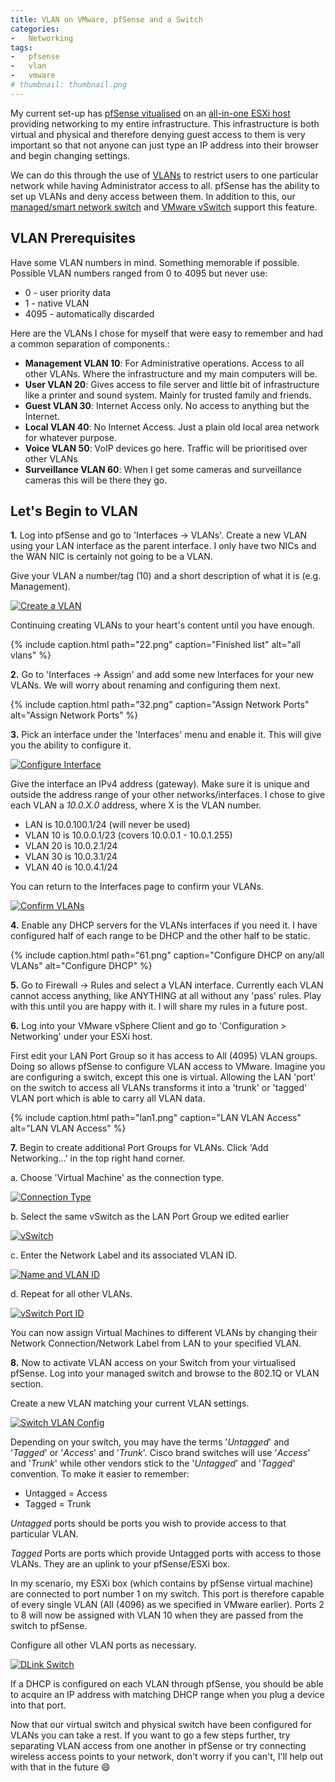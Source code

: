 ```yaml
---
title: VLAN on VMware, pfSense and a Switch
categories:
-   Networking
tags:
-   pfsense
-   vlan
-   vmware
# thumbnail: thumbnail.png
---
```


My current set-up has [pfSense vitualised](https://www.pfsense.org/) on an [all-in-one ESXi host](/all-in-one-esxi-server/) providing networking to my entire infrastructure. This infrastructure is both virtual and physical and therefore denying guest access to them is very important so that not anyone can just type an IP address into their browser and begin changing settings.

We can do this through the use of [VLANs](http://en.wikipedia.org/wiki/Virtual_LAN) to restrict users to one particular network while having Administrator access to all. pfSense has the ability to set up VLANs and deny access between them. In addition to this, our [managed/smart network switch](http://www.dlink.com.au/business-solutions/16-port-gigabit-easysmart-switch) and [VMware vSwitch](http://www.vmware.com/products/vsphere/features/distributed-switch) support this feature.

<!-- more -->

## VLAN Prerequisites

Have some VLAN numbers in mind. Something memorable if possible. Possible VLAN numbers ranged from 0 to 4095 but never use:

*   0 - user priority data
*   1 - native VLAN
*   4095 - automatically discarded

Here are the VLANs I chose for myself that were easy to remember and had a common separation of components.:

*   **Management VLAN 10**: For Administrative operations. Access to all other VLANs. Where the infrastructure and my main computers will be.
*   **User VLAN 20**: Gives access to file server and little bit of infrastructure like a printer and sound system. Mainly for trusted family and friends.
*   **Guest VLAN 30**: Internet Access only. No access to anything but the Internet.
*   **Local VLAN 40**: No Internet Access. Just a plain old local area network for whatever purpose.
*   **Voice VLAN 50**: VoIP devices go here. Traffic will be prioritised over other VLANs
*   **Surveillance VLAN 60**: When I get some cameras and surveillance cameras this will be there they go.

## Let's Begin to VLAN

**1.** Log into pfSense and go to 'Interfaces -> VLANs'.
Create a new VLAN using your LAN interface as the parent interface. I only have two NICs and the WAN NIC is certainly not going to be a VLAN.

Give your VLAN a number/tag (10) and a short description of what it is (e.g. Management).

[![Create a VLAN]({{page.images}}12.png)]({{page.images}}12.png)

Continuing creating VLANs to your heart's content until you have enough.

{% include caption.html path="22.png" caption="Finished list" alt="all vlans" %}

**2.** Go to 'Interfaces -> Assign' and add some new Interfaces for your new VLANs. We will worry about renaming and configuring them next.

{% include caption.html path="32.png" caption="Assign Network Ports" alt="Assign Network Ports" %}

**3.** Pick an interface under the 'Interfaces' menu and enable it. This will give you the ability to configure it.

[![Configure Interface]({{page.images}}42.png)]({{page.images}}42.png)

Give the interface an IPv4 address (gateway). Make sure it is unique and outside the address range of your other networks/interfaces. I chose to give each VLAN a _10.0.X.0_ address, where X is the VLAN number.

*   LAN is 10.0.100.1/24 (will never be used)
*   VLAN 10 is 10.0.0.1/23 (covers 10.0.0.1 - 10.0.1.255)
*   VLAN 20 is 10.0.2.1/24
*   VLAN 30 is 10.0.3.1/24
*   VLAN 40 is 10.0.4.1/24

You can return to the Interfaces page to confirm your VLANs.

[![Confirm VLANs]({{page.images}}51.png)]({{page.images}}51.png)

**4.** Enable any DHCP servers for the VLANs interfaces if you need it. I have configured half of each range to be DHCP and the other half to be static.

{% include caption.html path="61.png" caption="Configure DHCP on any/all VLANs" alt="Configure DHCP" %}

**5.** Go to Firewall -> Rules and select a VLAN interface. Currently each VLAN cannot access anything, like ANYTHING at all without any 'pass' rules. Play with this until you are happy with it. I will share my rules in a future post.

**6.** Log into your VMware vSphere Client and go to 'Configuration > Networking' under your ESXi host.

First edit your LAN Port Group so it has access to All (4095) VLAN groups. Doing so allows pfSense to configure VLAN access to VMware. Imagine you are configuring a switch, except this one is virtual. Allowing the LAN 'port' on the switch to access all VLANs transforms it into a 'trunk' or 'tagged' VLAN port which is able to carry all VLAN data.

{% include caption.html path="lan1.png" caption="LAN VLAN Access" alt="LAN VLAN Access" %}

**7.** Begin to create additional Port Groups for VLANs. Click 'Add Networking...' in the top right hand corner.

a. Choose 'Virtual Machine' as the connection type.

[![Connection Type]({{page.images}}13.png)]({{page.images}}13.png)

b. Select the same vSwitch as the LAN Port Group we edited earlier

[![vSwitch]({{page.images}}23.png)]({{page.images}}23.png)

c. Enter the Network Label and its associated VLAN ID.

[![Name and VLAN ID]({{page.images}}33.png)]({{page.images}}33.png)

d. Repeat for all other VLANs.

[![vSwitch Port ID]({{page.images}}vmware.png)]({{page.images}}vmware.png)

You can now assign Virtual Machines to different VLANs by changing their Network Connection/Network Label from LAN to your specified VLAN.

**8.** Now to activate VLAN access on your Switch from your virtualised pfSense. Log into your managed switch and browse to the 802.1Q or VLAN section.

Create a new VLAN matching your current VLAN settings.

[![Switch VLAN Config]({{page.images}}14.png)]({{page.images}}14.png)

Depending on your switch, you may have the terms '_Untagged_' and '_Tagged_' or '_Access_' and '_Trunk_'. Cisco brand switches will use '_Access_' and '_Trunk_' while other vendors stick to the '_Untagged_' and '_Tagged_' convention. To make it easier to remember:

*   Untagged = Access
*   Tagged = Trunk

_Untagged_ ports should be ports you wish to provide access to that particular VLAN.

_Tagged_ Ports are ports which provide Untagged ports with access to those VLANs. They are an uplink to your pfSense/ESXi box.

In my scenario, my ESXi box (which contains by pfSense virtual machine) are connected to port number 1 on my switch. This port is therefore capable of every single VLAN (All (4096) as we specified in VMware earlier). Ports 2 to 8 will now be assigned with VLAN 10 when they are passed from the switch to pfSense.

Configure all other VLAN ports as necessary.

[![DLink Switch]({{page.images}}10.png)]({{page.images}}10.png)

If a DHCP is configured on each VLAN through pfSense, you should be able to acquire an IP address with matching DHCP range when you plug a device into that port.

Now that our virtual switch and physical switch have been configured for VLANs you can take a rest. If you want to go a few steps further, try separating VLAN access from one another in pfSense or try connecting wireless access points to your network, don't worry if you can't, I'll help out with that in the future :smile:
